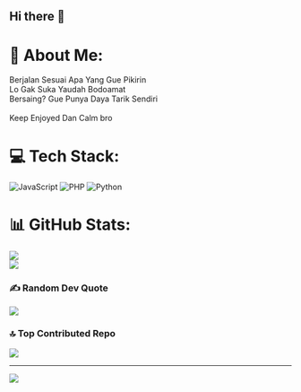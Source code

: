 ## Hi there 👋

# 💫 About Me:
Berjalan Sesuai Apa Yang Gue Pikirin<br>Lo Gak Suka Yaudah Bodoamat<br>Bersaing? Gue Punya Daya Tarik Sendiri <br><br>Keep Enjoyed Dan Calm bro


# 💻 Tech Stack:
![JavaScript](https://img.shields.io/badge/javascript-%23323330.svg?style=for-the-badge&logo=javascript&logoColor=%23F7DF1E) ![PHP](https://img.shields.io/badge/php-%23777BB4.svg?style=for-the-badge&logo=php&logoColor=white) ![Python](https://img.shields.io/badge/python-3670A0?style=for-the-badge&logo=python&logoColor=ffdd54)
# 📊 GitHub Stats:
![](https://github-readme-streak-stats.herokuapp.com/?user=iamnotdevs&theme=dark&hide_border=false)<br/>
![](https://github-readme-stats.vercel.app/api/top-langs/?username=iamnotdevs&theme=dark&hide_border=false&include_all_commits=true&count_private=true&layout=compact)


### ✍️ Random Dev Quote
![](https://quotes-github-readme.vercel.app/api?type=horizontal&theme=radical)

### 🔝 Top Contributed Repo
![](https://github-contributor-stats.vercel.app/api?username=iamnotdevs&limit=5&theme=dark&combine_all_yearly_contributions=true)

---
[![](https://visitcount.itsvg.in/api?id=iamnotdevs&icon=0&color=0)](https://visitcount.itsvg.in)

<!-- Proudly created with GPRM ( https://gprm.itsvg.in ) -->
